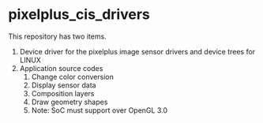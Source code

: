 # pixelplus_cis_drivers
This repository has two items.

1. Device driver for the pixelplus image sensor drivers and device trees for LINUX
2. Application source codes
	1) Change color conversion
	2) Display sensor data
	3) Composition layers
	4) Draw geometry shapes
	5) Note: SoC must support over OpenGL 3.0
